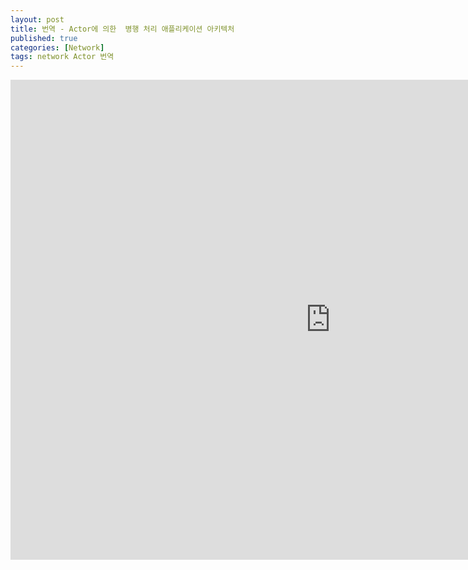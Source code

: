 ```yaml
---
layout: post
title: 번역 - Actor에 의한  병행 처리 애플리케이션 아키텍처
published: true
categories: [Network]
tags: network Actor 번역
---
```

<iframe src="https://docs.google.com/presentation/d/e/2PACX-1vQj4x58tgsMJxhC2Mz-y3DiGZNxSErP3BUOIxI6tIhr5vo55H9rml_DIdlQEHVS3g/embed?start=false&loop=false&delayms=3000" frameborder="0" width="1024" height="768" allowfullscreen="true" mozallowfullscreen="true" webkitallowfullscreen="true"></iframe>
  